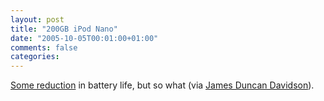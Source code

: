 ```yaml
---
layout: post
title: "200GB iPod Nano"
date: "2005-10-05T00:01:00+01:00"
comments: false
categories: 
---
```


<p><a href="http://uncyclopedia.org/wiki/Ipod_Nano_200gb_Instructions/Page_1">Some reduction</a> in battery life, but so what (via <a href="http://x180.net/">James Duncan Davidson</a>).</p>


